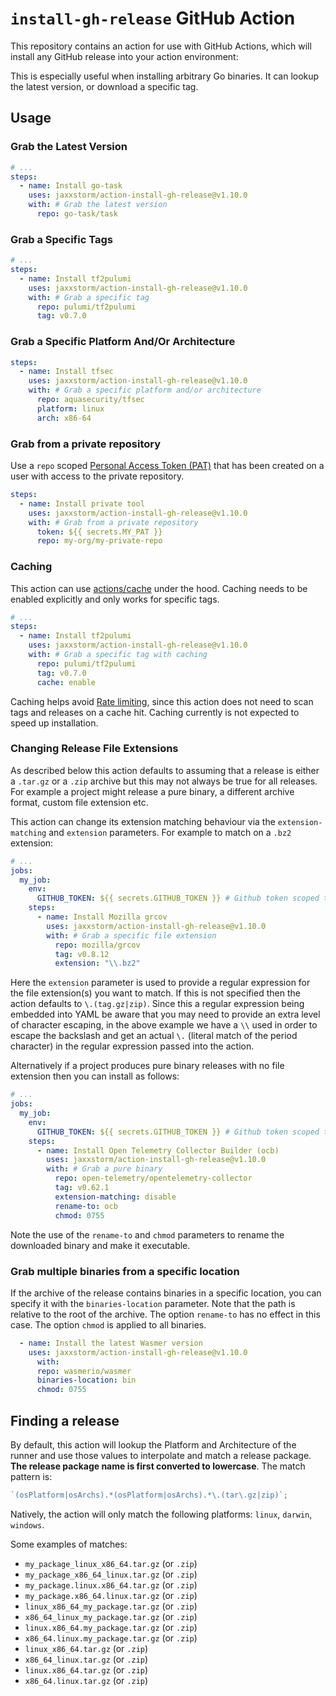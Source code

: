 # `install-gh-release` GitHub Action

This repository contains an action for use with GitHub Actions, which will install any GitHub release into your action environment:

This is especially useful when installing arbitrary Go binaries. It can lookup the latest version, or download a specific tag.

## Usage

### Grab the Latest Version

```yaml
# ...
steps:
  - name: Install go-task
    uses: jaxxstorm/action-install-gh-release@v1.10.0
    with: # Grab the latest version
      repo: go-task/task
```

### Grab a Specific Tags

```yaml
# ...
steps:
  - name: Install tf2pulumi
    uses: jaxxstorm/action-install-gh-release@v1.10.0
    with: # Grab a specific tag
      repo: pulumi/tf2pulumi
      tag: v0.7.0
```

### Grab a Specific Platform And/Or Architecture

```yaml
steps:
  - name: Install tfsec
    uses: jaxxstorm/action-install-gh-release@v1.10.0
    with: # Grab a specific platform and/or architecture
      repo: aquasecurity/tfsec
      platform: linux
      arch: x86-64
```

### Grab from a private repository

Use a `repo` scoped [Personal Access Token (PAT)](https://docs.github.com/en/github/authenticating-to-github/creating-a-personal-access-token) that has been created on a user with access to the private repository.

```yaml
steps:
  - name: Install private tool
    uses: jaxxstorm/action-install-gh-release@v1.10.0
    with: # Grab from a private repository
      token: ${{ secrets.MY_PAT }}
      repo: my-org/my-private-repo
```

### Caching

This action can use [actions/cache](https://github.com/actions/cache) under the hood. Caching needs to be enabled explicitly and only works for specific tags.

```yaml
# ...
steps:
  - name: Install tf2pulumi
    uses: jaxxstorm/action-install-gh-release@v1.10.0
    with: # Grab a specific tag with caching
      repo: pulumi/tf2pulumi
      tag: v0.7.0
      cache: enable
```

Caching helps avoid
[Rate limiting](https://docs.github.com/en/rest/overview/resources-in-the-rest-api#requests-from-github-actions), since this action does not need to scan tags and releases on a cache hit. Caching currently is not expected to speed up installation.

### Changing Release File Extensions

As described below this action defaults to assuming that a release is either a `.tar.gz` or a `.zip` archive but this 
may not always be true for all releases.  For example a project might release a pure binary, a different archive format,
custom file extension etc.

This action can change its extension matching behaviour via the `extension-matching` and `extension` parameters.  For 
example to match on a `.bz2` extension:

```yaml
# ...
jobs:
  my_job:
    env:
      GITHUB_TOKEN: ${{ secrets.GITHUB_TOKEN }} # Github token scoped to job
    steps:
      - name: Install Mozilla grcov
        uses: jaxxstorm/action-install-gh-release@v1.10.0
        with: # Grab a specific file extension
          repo: mozilla/grcov
          tag: v0.8.12
          extension: "\\.bz2"
```

Here the `extension` parameter is used to provide a regular expression for the file extension(s) you want to match.  If
this is not specified then the action defaults to `\.(tag.gz|zip)`.  Since this a regular expression being embedded into
YAML be aware that you may need to provide an extra level of character escaping, in the above example we have a `\\` 
used in order to escape the backslash and get an actual `\.` (literal match of the period character) in the regular 
expression passed into the action.

Alternatively if a project produces pure binary releases with no file extension then you can install as follows:

```yaml
# ...
jobs:
  my_job:
    env:
      GITHUB_TOKEN: ${{ secrets.GITHUB_TOKEN }} # Github token scoped to job
    steps:
      - name: Install Open Telemetry Collector Builder (ocb)
        uses: jaxxstorm/action-install-gh-release@v1.10.0
        with: # Grab a pure binary
          repo: open-telemetry/opentelemetry-collector
          tag: v0.62.1
          extension-matching: disable
          rename-to: ocb
          chmod: 0755
```

Note the use of the `rename-to` and `chmod` parameters to rename the downloaded binary and make it executable.

### Grab multiple binaries from a specific location

If the archive of the release contains binaries in a specific location, you can
specify it with the `binaries-location` parameter. Note that the path is
relative to the root of the archive. The option `rename-to` has no effect in
this case. The option `chmod` is applied to all binaries.

```yaml
  - name: Install the latest Wasmer version
    uses: jaxxstorm/action-install-gh-release@v1.10.0
      with:
      repo: wasmerio/wasmer
      binaries-location: bin
      chmod: 0755
```

## Finding a release

By default, this action will lookup the Platform and Architecture of the runner and use those values to interpolate and match a release package. **The release package name is first converted to lowercase**. The match pattern is:

```js
`(osPlatform|osArchs).*(osPlatform|osArchs).*\.(tar\.gz|zip)`;
```

Natively, the action will only match the following platforms: `linux`, `darwin`, `windows`.

Some examples of matches:

- `my_package_linux_x86_64.tar.gz` (or `.zip`)
- `my_package_x86_64_linux.tar.gz` (or `.zip`)
- `my_package.linux.x86_64.tar.gz` (or `.zip`)
- `my_package.x86_64.linux.tar.gz` (or `.zip`)
- `linux_x86_64_my_package.tar.gz` (or `.zip`)
- `x86_64_linux_my_package.tar.gz` (or `.zip`)
- `linux.x86_64.my_package.tar.gz` (or `.zip`)
- `x86_64.linux.my_package.tar.gz` (or `.zip`)
- `linux_x86_64.tar.gz` (or `.zip`)
- `x86_64_linux.tar.gz` (or `.zip`)
- `linux.x86_64.tar.gz` (or `.zip`)
- `x86_64.linux.tar.gz` (or `.zip`)
